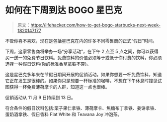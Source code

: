 # 如何在下周到达 BOGO 星巴克

> 原文：<https://lifehacker.com/how-to-get-bogo-starbucks-next-week-1820147177>

不管你喜不喜欢，现在是包括星巴克在内的许多不同零售商的正式“假日”时间。



下周，这家零售商将举办一场“分享活动”，在下午 2 点至 5 点之间，你可以获得买一送一的免费节日饮料。免费饮料的价值必须等于或低于你付费的饮料，你必须选择一种假日饮料(你的标准香草拿铁不算)。

这是星巴克多年来在节假日期间开展的促销活动。如果你想要一杯免费饮料，知道它正在发生是很棒的。如果你只是想要一杯标准的咖啡，不想在下午休息时撞见试图获得一杯免费薄荷摩卡的人群，知道这一点也很棒。

促销活动从 11 月 9 日持续到 13 日。

符合条件的假日饮料包括:栗子果仁拿铁、薄荷摩卡、焦糖布丁拿铁、姜饼拿铁、蛋奶酒拿铁、假日香料 Flat White 和 Teavana Joy 冲泡茶。